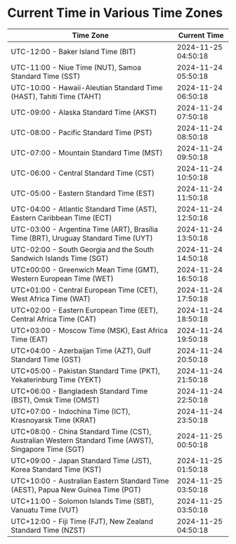 # Current Time in Various Time Zones

| Time Zone | Current Time |
|-----------|--------------|
| UTC-12:00 - Baker Island Time (BIT) | 2024-11-25 04:50:18 |
| UTC-11:00 - Niue Time (NUT), Samoa Standard Time (SST) | 2024-11-24 05:50:18 |
| UTC-10:00 - Hawaii-Aleutian Standard Time (HAST), Tahiti Time (TAHT) | 2024-11-24 06:50:18 |
| UTC-09:00 - Alaska Standard Time (AKST) | 2024-11-24 07:50:18 |
| UTC-08:00 - Pacific Standard Time (PST) | 2024-11-24 08:50:18 |
| UTC-07:00 - Mountain Standard Time (MST) | 2024-11-24 09:50:18 |
| UTC-06:00 - Central Standard Time (CST) | 2024-11-24 10:50:18 |
| UTC-05:00 - Eastern Standard Time (EST) | 2024-11-24 11:50:18 |
| UTC-04:00 - Atlantic Standard Time (AST), Eastern Caribbean Time (ECT) | 2024-11-24 12:50:18 |
| UTC-03:00 - Argentina Time (ART), Brasília Time (BRT), Uruguay Standard Time (UYT) | 2024-11-24 13:50:18 |
| UTC-02:00 - South Georgia and the South Sandwich Islands Time (SGT) | 2024-11-24 14:50:18 |
| UTC±00:00 - Greenwich Mean Time (GMT), Western European Time (WET) | 2024-11-24 16:50:18 |
| UTC+01:00 - Central European Time (CET), West Africa Time (WAT) | 2024-11-24 17:50:18 |
| UTC+02:00 - Eastern European Time (EET), Central Africa Time (CAT) | 2024-11-24 18:50:18 |
| UTC+03:00 - Moscow Time (MSK), East Africa Time (EAT) | 2024-11-24 19:50:18 |
| UTC+04:00 - Azerbaijan Time (AZT), Gulf Standard Time (GST) | 2024-11-24 20:50:18 |
| UTC+05:00 - Pakistan Standard Time (PKT), Yekaterinburg Time (YEKT) | 2024-11-24 21:50:18 |
| UTC+06:00 - Bangladesh Standard Time (BST), Omsk Time (OMST) | 2024-11-24 22:50:18 |
| UTC+07:00 - Indochina Time (ICT), Krasnoyarsk Time (KRAT) | 2024-11-24 23:50:18 |
| UTC+08:00 - China Standard Time (CST), Australian Western Standard Time (AWST), Singapore Time (SGT) | 2024-11-25 00:50:18 |
| UTC+09:00 - Japan Standard Time (JST), Korea Standard Time (KST) | 2024-11-25 01:50:18 |
| UTC+10:00 - Australian Eastern Standard Time (AEST), Papua New Guinea Time (PGT) | 2024-11-25 03:50:18 |
| UTC+11:00 - Solomon Islands Time (SBT), Vanuatu Time (VUT) | 2024-11-25 03:50:18 |
| UTC+12:00 - Fiji Time (FJT), New Zealand Standard Time (NZST) | 2024-11-25 04:50:18 |
